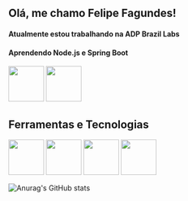 ## Olá, me chamo Felipe Fagundes!

#### Atualmente estou trabalhando na ADP Brazil Labs
#### Aprendendo Node.js e Spring Boot
<img src="https://cdn.jsdelivr.net/gh/devicons/devicon/icons/nodejs/nodejs-original-wordmark.svg" width="70" height="70"/> <img src="https://cdn.jsdelivr.net/gh/devicons/devicon/icons/spring/spring-original-wordmark.svg" width="70" height="70"/>
          


## Ferramentas e Tecnologias
<img src="https://cdn.jsdelivr.net/gh/devicons/devicon/icons/java/java-original.svg" width="70" height="70"/> <img src="https://cdn.jsdelivr.net/gh/devicons/devicon/icons/git/git-original.svg" width="70" height="70"/> <img src="https://cdn.jsdelivr.net/gh/devicons/devicon/icons/npm/npm-original-wordmark.svg" width="70" height="70"/> <img src="https://cdn.jsdelivr.net/gh/devicons/devicon/icons/bitbucket/bitbucket-original-wordmark.svg" width="70" height="70"/>


![Anurag's GitHub stats](https://github-readme-stats.vercel.app/api?FelipeFFagundes=anuraghazra&show_icons=true&theme=gruvbox)





<!--
**FelipeFFagundes/FelipeFFagundes** is a ✨ _special_ ✨ repository because its `README.md` (this file) appears on your GitHub profile.

Here are some ideas to get you started:

- 🔭 I’m currently working on ...
- 🌱 I’m currently learning ...
- 👯 I’m looking to collaborate on ...
- 🤔 I’m looking for help with ...
- 💬 Ask me about ...
- 📫 How to reach me: ...
- 😄 Pronouns: ...
- ⚡ Fun fact: ...
-->

